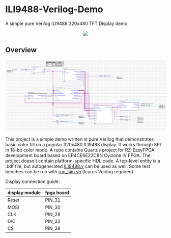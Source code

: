 # ILI9488-Verilog-Demo
A simple pure Verilog ILI9488 320x480 TFT Display demo
<br/>
<p align="center">
     <img src="https://github.com/Kononenko-K/ILI9488-Verilog-Demo/blob/main/pics/demo.gif">
</p>

## Overview
<p align="center">
    <img src="https://github.com/Kononenko-K/ILI9488-Verilog-Demo/blob/main/pics/schematic.png">
</p>

This project is a simple demo written in pure Verilog that demonstrates basic color fill on a popular 320x480 ILI9488 display. It works through SPI in 18-bit color mode. A repo contains Quartus project for RZ-EasyFPGA development board based on EP4CE6E22C8N Cyclone IV FPGA. The project doesn't contain platform-specific HDL code. A top-level entity is a .bdf file, but autogenerated [ILI9488.v](/ILI9488/ILI9488.v) can be used as well. Some test benches can be run with [run_sim.sh](/ILI9488/run_sim.sh) (Icarus Verilog required)

Display connection guide:

|display module      |fpga board |
|--------------------|-----------|
|Reset               |PIN_31     |
|MOSI                |PIN_30     |
|CLK                 |PIN_28     |
|D/C                 |PIN_33     |
|CS                  |PIN_38     |
